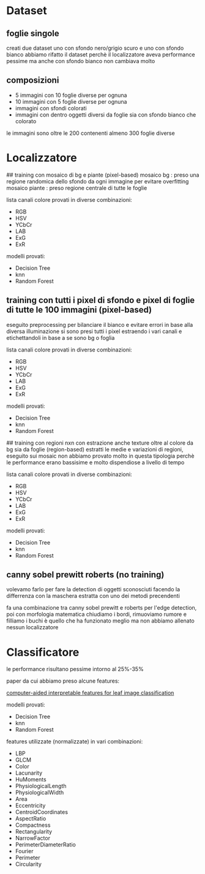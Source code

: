 # Dataset
## foglie singole
creati due dataset uno con sfondo nero/grigio scuro e uno con sfondo bianco
abbiamo rifatto il dataset perchè il localizzatore aveva performance pessime ma anche con sfondo bianco non cambiava molto

## composizioni
- 5 immagini con 10 foglie diverse per ognuna 
- 10 immagini con 5 foglie diverse per ognuna
- immagini con sfondi colorati
- immagini con dentro oggetti diversi da foglie sia con sfondo bianco che colorato

le immagini sono oltre le 200 contenenti almeno 300 foglie diverse

# Localizzatore
## training con mosaico di bg e piante (pixel-based)
mosaico bg     : preso una regione randomica dello sfondo da ogni immagine per evitare overfitting
mosaico piante : preso regione centrale di tutte le foglie

lista canali colore provati in diverse combinazioni:
- RGB
- HSV
- YCbCr
- LAB
- ExG
- ExR

modelli provati:
- Decision Tree
- knn
- Random Forest

## training con tutti i pixel di sfondo e pixel di foglie di tutte le 100 immagini (pixel-based)
eseguito preprocessing per bilanciare il bianco e evitare errori in base alla diversa illuminazione
si sono presi tutti i pixel estraendo i vari canali e etichettandoli in base a se sono bg o foglia

lista canali colore provati in diverse combinazioni:
- RGB
- HSV
- YCbCr
- LAB
- ExG
- ExR

modelli provati:
- Decision Tree
- knn
- Random Forest
  
## training con regioni nxn con estrazione anche texture oltre al colore da bg sia da foglie (region-based)
estratti le medie e variazioni di regioni, eseguito sui mosaic
non abbiamo provato molto in questa tipologia perchè le performance erano bassisime e molto dispendiose a livello di tempo

lista canali colore provati in diverse combinazioni:
- RGB
- HSV
- YCbCr
- LAB
- ExG
- ExR

modelli provati:
- Decision Tree
- knn
- Random Forest

## canny sobel prewitt roberts (no training)
volevamo farlo per fare la detection di oggetti sconosciuti facendo la differrenza con la maschera estratta con uno dei metodi precendenti 

fa una combinazione tra canny sobel prewitt e roberts per l'edge detection, poi con morfologia matematica chiudiamo i bordi, rimuoviamo rumore e filliamo i buchi
è quello che ha funzionato meglio ma non abbiamo allenato nessun localizzatore

# Classificatore
le performance risultano pessime intorno al 25%-35%

paper da cui abbiamo preso alcune features: 

[computer-aided interpretable features for leaf image classification](https://arxiv.org/pdf/2106.08077)


modelli provati:
- Decision Tree
- knn
- Random Forest


features utilizzate (normalizzate) in vari combinazioni:
- LBP
- GLCM
- Color
- Lacunarity
- HuMoments
- PhysiologicalLength
- PhysiologicalWidth
- Area
- Eccentricity
- CentroidCoordinates
- AspectRatio
- Compactness
- Rectangularity
- NarrowFactor
- PerimeterDiameterRatio
- Fourier
- Perimeter
- Circularity